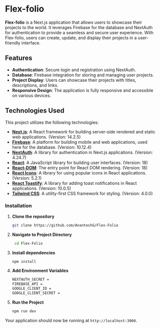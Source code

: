 
# Flex-folio

**Flex-folio** is a Next.js application that allows users to showcase their projects to the world. It leverages Firebase for the database and NextAuth for authentication to provide a seamless and secure user experience. With Flex-folio, users can create, update, and display their projects in a user-friendly interface.

## Features

- **Authentication**: Secure login and registration using NextAuth.
- **Database**: Firebase integration for storing and managing user projects.
- **Project Display**: Users can showcase their projects with titles, descriptions, and links.
- **Responsive Design**: The application is fully responsive and accessible on various devices.


## Technologies Used

This project utilizes the following technologies:

- **[Next.js](https://nextjs.org/)**: A React framework for building server-side rendered and static web applications. (Version: 14.2.5)
- **[Firebase](https://firebase.google.com/)**: A platform for building mobile and web applications, used here for the database. (Version: 10.12.4)
- **[NextAuth](https://next-auth.js.org/)**: A library for authentication in Next.js applications. (Version: 4.24.7)
- **[React](https://reactjs.org/)**: A JavaScript library for building user interfaces. (Version: 18)
- **[React-DOM](https://reactjs.org/)**: The entry point for React DOM rendering. (Version: 18)
- **[React Icons](https://react-icons.github.io/react-icons/)**: A library for using popular icons in React applications. (Version: 5.2.1)
- **[React Toastify](https://fkhadra.github.io/react-toastify/)**: A library for adding toast notifications in React applications. (Version: 10.0.5)
- **[Tailwind CSS](https://tailwindcss.com/)**: A utility-first CSS framework for styling. (Version: 4.0.0)


### Installation

1. **Clone the repository**

   ```bash
   git clone https://github.com/AnanteshG/Flex-Folio
   ```
2. **Navigate to Project Directory**
   ```bash
	cd Flex-Folio
	  ```
 3. **Install dependencies**
	 ```bash
	 npm install
	```
3. **Add Environment Variables**
	```bash
	NEXTAUTH_SECRET = 
	FIREBASE_API = 
	GOOGLE_CLIENT_ID = 
	GOOGLE_CLIENT_SECRET = 
	```
5. **Run the Project**
	 ```bash
	 npm run dev
	 ```

Your application should now be running at `http://localhost:3000`.
   
